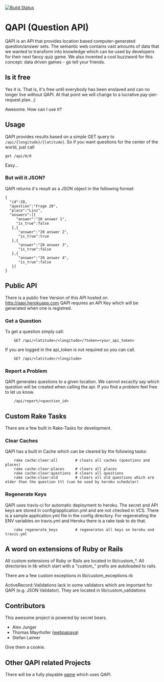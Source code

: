 [![Build Status](https://travis-ci.org/secretBears/QAPI.svg?branch=master)](https://travis-ci.org/secretBears/QAPI)


# QAPI (Question API)
QAPI is an API that provides location based computer-generated question/answer sets. The semantic web contains vast amounts of data that we wanted to transform into knowledge which can be used by developers for their next fancy quiz game. We also invented a cool buzzword for this concept: data driven games - go tell your friends.

## Is it free
Yes it is. That is, it's free until everybody has been enslaved and can no longer live without QAPI. At that point we will change to a lucrative pay-per-request plan. ;)

Awesome. How can I use it?

## Usage

QAPI provides results based on a simple GET query to <code>/api/{longitude}/{latitude}</code>. So if you want questions for the center of the world, just call

```
get /api/0/0
```

Easy...

### But will it JSON?
QAPI returns it's result as a JSON object in the following format:

```
{
  "id":20,
  "question":"Frage 20",
  "place":"Linz",
  "answers":[{
     "answer":"20 answer 1",
     "is_true":false
   },{
      "answer":"20 answer 2",
      "is_true":true
   },{
      "answer":"20 answer 3",
      "is_true":false
   },{
      "answer":"20 answer 4",
      "is_true":false
   }]
}
```


## Public API

There is a public free Version of this API hosted on http://qapi.herokuapp.com
QAPI requires an API Key which will be generated when one is registred. 

### Get a Question

To get a question simply call:
```
    GET /api/<latitude>/<longitude>/?token=<your_api_token>
```

If you are logged in the api_token is not required so you can call.

```
    GET /api/<latitude>/<longitude>
```


### Report a Problem

QAPI generates questions to a given location. We cannot excactly say which question will be created when calling the api.
If you find a problem feel free to let us know.

```
    /api/report/<question_id>
```



## Custom Rake Tasks

There are a few built in Rake-Tasks for development.

### Clear Caches
QAPI has a built in Cache which can be cleared by the following tasks:

```
    rake cache:clear:all        # clears all caches (questions and places)
    rake cache:clear:places     # clears all places
    rake cache:clear:questions  # clears all questions
    rake cache:clear:old        # clears all old questions which are older than the question ttl (can be used by heroku scheduler)
```

### Regenerate Keys

QAPI uses travis-ci for automatic deployment to heroku. The secret and API keys are stored in config/application.yml and are not checked in VCS.
There is a sample application.yml file in the config directory. For regenerating the ENV variables on travis.yml and Heroku there is a rake task to do that.

```
    rake regenerate_keys        # regenerates all keys on heroku and travis.yml
```


## A word on extensions of Ruby or Rails

All custom extensions of Ruby or Rails are located in lib/custom_*. All directories in lib which start with a "custom_" prefix are autoloaded to rails.

There are a few custom exceptions in lib/custom_exceptions.rb

ActiveRecord::Validations lack in some validators which are important for QAPI (e.g. JSON Validator). They are located in lib/custom_validations
 

## Contributors
This awesome project is powered by secret bears.

* Alex Junger
* Thomas Mayrhofer ([webpapaya](http://www.twitter.com/webpapaya))
* Stefan Laimer

Give them a cookie.

## Other QAPI related Projects

There will be a fully playable [game](https://github.com/secretBears/qapi-game)  which uses QAPI. 



